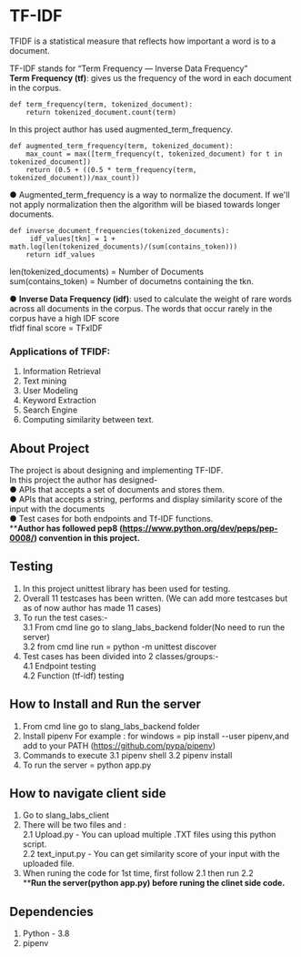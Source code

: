 # TF-IDF
TFIDF is a statistical measure that reflects how important a word is to a document.

TF-IDF stands for “Term Frequency — Inverse Data Frequency” \
**Term Frequency (tf)**: gives us the frequency of the word in each document in the corpus. 
```
def term_frequency(term, tokenized_document):
    return tokenized_document.count(term)
```

In this project author has used augmented_term_frequency.

```
def augmented_term_frequency(term, tokenized_document):
    max_count = max([term_frequency(t, tokenized_document) for t in tokenized_document])
    return (0.5 + ((0.5 * term_frequency(term, tokenized_document))/max_count))
```

● Augmented_term_frequency is a way to normalize the document. If we'll not apply normalization then the algorithm will be biased towards longer documents. 

```
def inverse_document_frequencies(tokenized_documents):
     idf_values[tkn] = 1 + math.log(len(tokenized_documents)/(sum(contains_token)))
    return idf_values
```

len(tokenized_documents) = Number of Documents \
sum(contains_token) =  Number of documetns containing the tkn.

● **Inverse Data Frequency (idf)**: used to calculate the weight of rare words across all documents in the corpus. The words that occur rarely in the corpus have a high IDF score\
tfidf final score = TFxIDF

### Applications of TFIDF:
1. Information Retrieval
2. Text mining
3. User Modeling
4. Keyword Extraction
5. Search Engine
6. Computing similarity between text.

## About Project

The project is about designing and implementing TF-IDF. \
In this project the author has designed- \
● APIs that accepts a set of documents and stores them. \
● APIs that accepts a string, performs and display similarity score of the input with the documents \
● Test cases for both endpoints and Tf-IDF functions. \
****Author has followed pep8 (https://www.python.org/dev/peps/pep-0008/) convention in this project.**

## Testing
1. In this project unittest library has been used for testing. 
2. Overall 11 testcases has been written. (We can add more testcases but as of now author has made 11 cases)
3. To run the test cases:- \
  3.1 From cmd line go to slang_labs_backend folder(No need to run the server) \
  3.2 from cmd line run = python -m unittest discover 
4. Test cases has been divided into 2 classes/groups:- \
  4.1 Endpoint testing \
  4.2 Function (tf-idf) testing 

## How to Install and Run the server

1. From cmd line go to slang_labs_backend folder
2. Install pipenv For example : for windows = pip install --user pipenv,and add to your PATH (https://github.com/pypa/pipenv)
3. Commands to execute
  3.1 pipenv shell
  3.2 pipenv install 
4. To run the server = python app.py

## How to navigate client side
1. Go to slang_labs_client
2. There will be two files and  : \
  2.1 Upload.py - You can upload multiple .TXT files using this python script. \
  2.2 text_input.py - You can get similarity score of your input with the uploaded file. 
3. When runing the code for 1st time, first follow 2.1 then run 2.2 <br>
****Run the server(python app.py) before runing the clinet side code.**

## Dependencies 
1. Python - 3.8
2. pipenv
